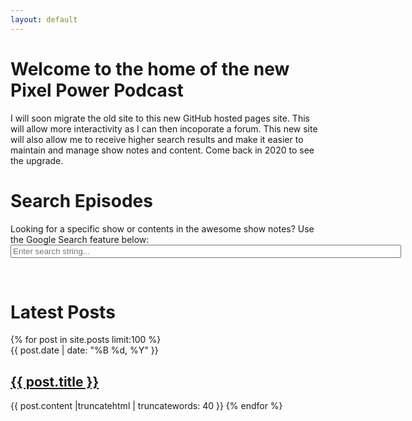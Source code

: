 ```yaml
---
layout: default
---
```


# Welcome to the home of the new Pixel Power Podcast

I will soon migrate the old site to this new GitHub hosted pages site. This will allow more interactivity as I can then incoporate a forum. This new site will also allow me to receive higher search results and make it easier to maintain and manage show notes and content. Come back in 2020 to see the upgrade.

<h1>Search Episodes</h1>
Looking for a specific show or contents in the awesome show notes? Use the Google Search feature below:

<form method="get" action="http://www.google.com/search" target="_blank">
<input type="hidden" name="sitesearch" value="pixelpowerpodcast.com" width=500px />
<input type="text" name="q" size="75" maxlength="255" placeholder="Enter search string..." />
</form>
<br>

<h1>Latest Posts</h1>
{% for post in site.posts limit:100 %}
<li style='list-style-type: none;'>
{{ post.date | date: "%B %d, %Y" }}<br>
<h2><a href="{{ post.url }}">{{ post.title }}</a></h2>
{{ post.content |truncatehtml | truncatewords: 40 }}
{% endfor %}
